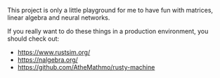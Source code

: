 This project is only a little playground for me to have fun with matrices, linear algebra and neural networks.

If you really want to do these things in a production environment, you should check out:
- https://www.rustsim.org/
- https://nalgebra.org/
- https://github.com/AtheMathmo/rusty-machine